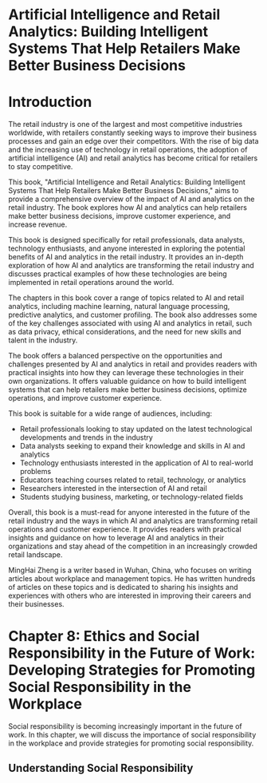 # Artificial Intelligence and Retail Analytics: Building Intelligent Systems That Help Retailers Make Better Business Decisions

# Introduction

The retail industry is one of the largest and most competitive industries worldwide, with retailers constantly seeking ways to improve their business processes and gain an edge over their competitors. With the rise of big data and the increasing use of technology in retail operations, the adoption of artificial intelligence (AI) and retail analytics has become critical for retailers to stay competitive.

This book, "Artificial Intelligence and Retail Analytics: Building Intelligent Systems That Help Retailers Make Better Business Decisions," aims to provide a comprehensive overview of the impact of AI and analytics on the retail industry. The book explores how AI and analytics can help retailers make better business decisions, improve customer experience, and increase revenue.

This book is designed specifically for retail professionals, data analysts, technology enthusiasts, and anyone interested in exploring the potential benefits of AI and analytics in the retail industry. It provides an in-depth exploration of how AI and analytics are transforming the retail industry and discusses practical examples of how these technologies are being implemented in retail operations around the world.

The chapters in this book cover a range of topics related to AI and retail analytics, including machine learning, natural language processing, predictive analytics, and customer profiling. The book also addresses some of the key challenges associated with using AI and analytics in retail, such as data privacy, ethical considerations, and the need for new skills and talent in the industry.

The book offers a balanced perspective on the opportunities and challenges presented by AI and analytics in retail and provides readers with practical insights into how they can leverage these technologies in their own organizations. It offers valuable guidance on how to build intelligent systems that can help retailers make better business decisions, optimize operations, and improve customer experience.

This book is suitable for a wide range of audiences, including:

- Retail professionals looking to stay updated on the latest technological developments and trends in the industry
- Data analysts seeking to expand their knowledge and skills in AI and analytics
- Technology enthusiasts interested in the application of AI to real-world problems
- Educators teaching courses related to retail, technology, or analytics
- Researchers interested in the intersection of AI and retail
- Students studying business, marketing, or technology-related fields

Overall, this book is a must-read for anyone interested in the future of the retail industry and the ways in which AI and analytics are transforming retail operations and customer experience. It provides readers with practical insights and guidance on how to leverage AI and analytics in their organizations and stay ahead of the competition in an increasingly crowded retail landscape.

MingHai Zheng is a writer based in Wuhan, China, who focuses on writing articles about workplace and management topics. He has written hundreds of articles on these topics and is dedicated to sharing his insights and experiences with others who are interested in improving their careers and their businesses.



Chapter 8: Ethics and Social Responsibility in the Future of Work: Developing Strategies for Promoting Social Responsibility in the Workplace
=============================================================================================================================================

Social responsibility is becoming increasingly important in the future of work. In this chapter, we will discuss the importance of social responsibility in the workplace and provide strategies for promoting social responsibility.

Understanding Social Responsibility
-----------------------------------


